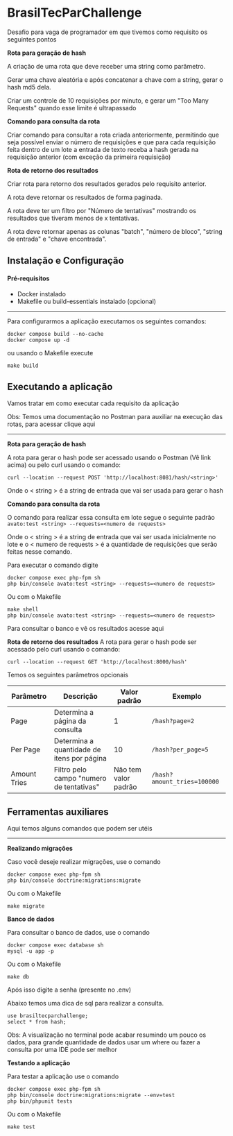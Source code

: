 # BrasilTecParChallenge
Desafio para vaga de programador em que tivemos como requisito os seguintes pontos

**Rota para geração de hash**

A criação de uma rota que deve receber uma string como parâmetro.

Gerar uma chave aleatória e após concatenar a chave com a string, gerar o hash md5 dela. 

Criar um controle de 10 requisições por minuto, e gerar um "Too Many Requests" quando esse limite é ultrapassado

**Comando para consulta da rota**

Criar comando para consultar a rota criada anteriormente, permitindo que seja possível enviar o número de requisições
e que para cada requisição feita dentro de um lote a entrada de texto receba a hash gerada na requisição anterior (com exceção da primeira requisição)

**Rota de retorno dos resultados**

Criar rota para retorno dos resultados gerados pelo requisito anterior.

A rota deve retornar os resultados de forma paginada.

A rota deve ter um filtro por "Número de tentativas" mostrando os resultados que tiveram menos de x tentativas.

A rota deve retornar apenas as colunas "batch", "número de bloco", "string de entrada" e "chave encontrada".

## Instalação e Configuração

#### Pré-requisitos
- Docker instalado
- Makefile ou build-essentials instalado (opcional)
****
Para configurarmos a aplicação executamos os seguintes comandos:
```
docker compose build --no-cache
docker compose up -d
```

ou usando o Makefile execute
```
make build
```

## Executando a aplicação
Vamos tratar em como executar cada requisito da aplicação

Obs: Temos uma documentação no Postman para auxiliar na execução das rotas, para acessar clique aqui

****
**Rota para geração de hash**

A rota para gerar o hash pode ser acessado usando o Postman (Vê link acima) ou pelo curl usando o comando:

```
curl --location --request POST 'http://localhost:8081/hash/<string>'
```
Onde o < string > é a string de entrada que vai ser usada para gerar o hash

**Comando para consulta da rota**

O comando para realizar essa consulta em lote segue o seguinte padrão
```avato:test <string> --requests=<numero de requests>```

Onde o < string > é a string de entrada que vai ser usada inicialmente no lote e o < numero de requests > é 
a quantidade de requisições que serão feitas nesse comando.

Para executar o comando digite
```
docker compose exec php-fpm sh
php bin/console avato:test <string> --requests=<numero de requests>
```

Ou com o Makefile
```
make shell
php bin/console avato:test <string> --requests=<numero de requests>
```

Para consultar o banco e vê os resultados acesse aqui

**Rota de retorno dos resultados**
A rota para gerar o hash pode ser acessado pelo curl usando o comando:
```
curl --location --request GET 'http://localhost:8000/hash'
```

Temos os seguintes parâmetros opcionais

Parâmetro   | Descrição                                  | Valor padrão         | Exemplo 
--------- |--------------------------------------------|----------------------| ---------
Page | Determina a página da consulta             | 1                    | ```/hash?page=2```  
Per Page | Determina a quantidade de itens por página | 10                   | ```/hash?per_page=5```  
Amount Tries | Filtro pelo campo "numero de tentativas"   | Não tem valor padrão | ```/hash?amount_tries=100000```  


## Ferramentas auxiliares
Aqui temos alguns comandos que podem ser utéis 
***
**Realizando migrações**

Caso você deseje realizar migrações, use o comando
```
docker compose exec php-fpm sh
php bin/console doctrine:migrations:migrate
```

Ou com o Makefile
```
make migrate
```

**Banco de dados**

Para consultar o banco de dados, use o comando
```
docker compose exec database sh
mysql -u app -p
```

Ou com o Makefile
```
make db
```
Após isso digite a senha (presente no .env)

Abaixo temos uma dica de sql para realizar a consulta.

```
use brasiltecparchallenge;
select * from hash;
```
Obs: A visualização no terminal pode acabar resumindo um pouco os dados, para grande quantidade de dados usar um where ou fazer a consulta por uma  IDE pode ser melhor

**Testando a aplicação**

Para testar a aplicação use o comando
```
docker compose exec php-fpm sh
php bin/console doctrine:migrations:migrate --env=test
php bin/phpunit tests
```

Ou com o Makefile
```
make test
```
